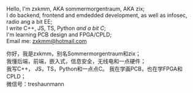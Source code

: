 Hello, I'm zxkmm, AKA sommermorgentraum, AKA zix;  
I do backend, frontend and emdedded development, as well as infosec, radio ang a bit EE;  
I write C++, JS, TS, Python *and a bit C*;  
I'm learning PCB design and FPGA/CPLD;  
Email me: zxkmm@hotmail.com  

   

你好，我是zxkmm，别名Sommermorgentraum和zix；  
我懂后端，前端，嵌入式，信息安全，无线电和一点硬件；  
我写C++， JS，TS，Python和一点点C。
我在学画PCB，也在学FPGA和CPLD；  
微信号：treshaunmann  
